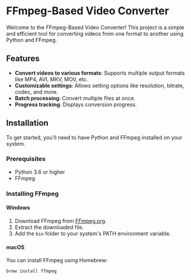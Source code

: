 # FFmpeg-Based Video Converter

Welcome to the FFmpeg-Based Video Converter! This project is a simple and efficient tool for converting videos from one format to another using Python and FFmpeg.

## Features

- **Convert videos to various formats**: Supports multiple output formats like MP4, AVI, MKV, MOV, etc.
- **Customizable settings**: Allows setting options like resolution, bitrate, codec, and more.
- **Batch processing**: Convert multiple files at once.
- **Progress tracking**: Displays conversion progress.

## Installation

To get started, you'll need to have Python and FFmpeg installed on your system.

### Prerequisites

- Python 3.6 or higher
- FFmpeg

### Installing FFmpeg

#### Windows
1. Download FFmpeg from [FFmpeg.org](https://ffmpeg.org/download.html).
2. Extract the downloaded file.
3. Add the `bin` folder to your system's PATH environment variable.

#### macOS
You can install FFmpeg using Homebrew:
```sh
brew install ffmpeg
